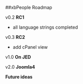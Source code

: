 ##xbPeople Roadmap


v0.2 **RC1**
- all language strings completed

v0.3 **RC2**

- add cPanel view


v1.0 **On JED**



v2.0 **Joomla4**



**Future ideas**


